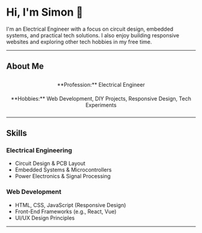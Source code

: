 # Hi, I'm Simon 👋



I'm an Electrical Engineer with a focus on circuit design, embedded systems, and practical tech solutions. I also enjoy building responsive websites and exploring other tech hobbies in my free time.

---

## About Me

<div style="display: flex; flex-wrap: wrap; justify-content: space-around; text-align: center;">

<div style="flex: 1; min-width: 250px; padding: 10px;">
**Profession:**  
Electrical Engineer
</div>

<div style="flex: 1; min-width: 250px; padding: 10px;">
**Hobbies:**  
Web Development, DIY Projects, Responsive Design, Tech Experiments
</div>

</div>

---

## Skills

### Electrical Engineering
- Circuit Design & PCB Layout
- Embedded Systems & Microcontrollers
- Power Electronics & Signal Processing

### Web Development
- HTML, CSS, JavaScript (Responsive Design)
- Front-End Frameworks (e.g., React, Vue)
- UI/UX Design Principles

---

